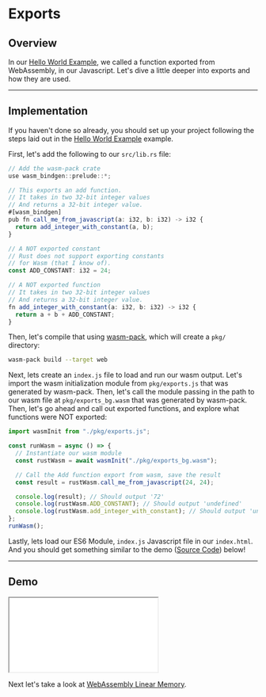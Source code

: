 # Exports

## Overview

In our [Hello World Example](/example-redirect?exampleName=hello-world), we called a function exported from WebAssembly, in our Javascript. Let's dive a little deeper into exports and how they are used.

---

## Implementation

If you haven't done so already, you should set up your project following the steps laid out in the [Hello World Example](/example-redirect?exampleName=hello-world) example.

First, let's add the following to our `src/lib.rs` file:

```typescript
// Add the wasm-pack crate
use wasm_bindgen::prelude::*;

// This exports an add function.
// It takes in two 32-bit integer values
// And returns a 32-bit integer value.
#[wasm_bindgen]
pub fn call_me_from_javascript(a: i32, b: i32) -> i32 {
  return add_integer_with_constant(a, b);
}

// A NOT exported constant
// Rust does not support exporting constants
// for Wasm (that I know of).
const ADD_CONSTANT: i32 = 24;

// A NOT exported function
// It takes in two 32-bit integer values
// And returns a 32-bit integer value.
fn add_integer_with_constant(a: i32, b: i32) -> i32 {
  return a + b + ADD_CONSTANT;
}
```

Then, let's compile that using [wasm-pack](https://github.com/rustwasm/wasm-pack), which will create a `pkg/` directory:

```bash
wasm-pack build --target web
```

Next, lets create an `index.js` file to load and run our wasm output. Let's import the wasm initialization module from `pkg/exports.js` that was generated by wasm-pack. Then, let's call the module passing in the path to our wasm file at `pkg/exports_bg.wasm` that was generated by wasm-pack. Then, let's go ahead and call out exported functions, and explore what functions were NOT exported:

```javascript
import wasmInit from "./pkg/exports.js";

const runWasm = async () => {
  // Instantiate our wasm module
  const rustWasm = await wasmInit("./pkg/exports_bg.wasm");

  // Call the Add function export from wasm, save the result
  const result = rustWasm.call_me_from_javascript(24, 24);

  console.log(result); // Should output '72'
  console.log(rustWasm.ADD_CONSTANT); // Should output 'undefined'
  console.log(rustWasm.add_integer_with_constant); // Should output 'undefined'
};
runWasm();
```

Lastly, lets load our ES6 Module, `index.js` Javascript file in our `index.html`. And you should get something similar to the demo ([Source Code](/source-redirect?path=examples/exports/demo/rust)) below!

---

## Demo

<iframe title="Rust Demo" src="/examples/exports/demo/rust/"></iframe>

Next let's take a look at [WebAssembly Linear Memory](/example-redirect?exampleName=webassembly-linear-memory).
